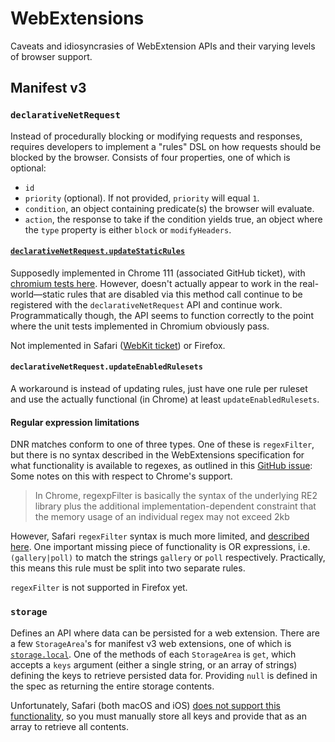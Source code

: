# WebExtensions

Caveats and idiosyncrasies of WebExtension APIs and their varying levels of browser support.

## Manifest v3

### `declarativeNetRequest`

Instead of procedurally blocking or modifying requests and responses, requires developers to implement a "rules" DSL on how requests should be blocked by the browser.
Consists of four properties, one of which is optional:

-   `id`
-   `priority` (optional). If not provided, `priority` will equal `1`.
-   `condition`, an object containing predicate(s) the browser will evaluate.
-   `action`, the response to take if the condition yields true, an object where the `type` property is either `block` or `modifyHeaders`.

#### [`declarativeNetRequest.updateStaticRules`](https://developer.chrome.com/docs/extensions/reference/api/declarativeNetRequest#method-updateStaticRules)

Supposedly implemented in Chrome 111 (associated GitHub ticket), with [chromium tests here](https://chromium.googlesource.com/chromium/src/+/86cf9e194ae801b3bfde08c253a7a12dae6b0cb7/chrome/test/data/extensions/api_test/declarative_net_request/update_static_rules/background.js).
However, doesn't actually appear to work in the real-world—static rules that are disabled via this method call continue to be registered with the `declarativeNetRequest` API and continue work.
Programmatically though, the API seems to function correctly to the point where the unit tests implemented in Chromium obviously pass.

Not implemented in Safari ([WebKit ticket](https://bugs.webkit.org/show_bug.cgi?id=261039)) or Firefox.

#### `declarativeNetRequest.updateEnabledRulesets`

A workaround is instead of updating rules, just have one rule per ruleset and use the actually functional (in Chrome) at least `updateEnabledRulesets`.

#### Regular expression limitations

DNR matches conform to one of three types. One of these is `regexFilter`, but there is no syntax described in the WebExtensions specification for what functionality is available to regexes, as outlined in this [GitHub issue](https://github.com/w3c/webextensions/issues/344):
Some notes on this with respect to Chrome's support.

> In Chrome, regexpFilter is basically the syntax of the underlying RE2 library plus the additional implementation-dependent constraint that the memory usage of an individual regex may not exceed 2kb

However, Safari `regexFilter` syntax is much more limited, and [described here](https://developer.apple.com/documentation/safariservices/creating_a_content_blocker#3030754).
One important missing piece of functionality is OR expressions, i.e. `(gallery|poll)` to match the strings `gallery` or `poll` respectively.
Practically, this means this rule must be split into two separate rules.

`regexFilter` is not supported in Firefox yet.

### `storage`

Defines an API where data can be persisted for a web extension.
There are a few `StorageArea`'s for manifest v3 web extensions, one of which is [`storage.local`](https://developer.mozilla.org/en-US/docs/Mozilla/Add-ons/WebExtensions/API/storage/local).
One of the methods of each `StorageArea` is `get`, which accepts a `keys` argument (either a single string, or an array of strings) defining the keys to retrieve persisted data for.
Providing `null` is defined in the spec as returning the entire storage contents.

Unfortunately, Safari (both macOS and iOS) [does not support this functionality](https://developer.mozilla.org/en-US/docs/Mozilla/Add-ons/WebExtensions/API/storage/StorageArea/get#browser_compatibility), so you must manually store all keys and provide that as an array to retrieve all contents.

